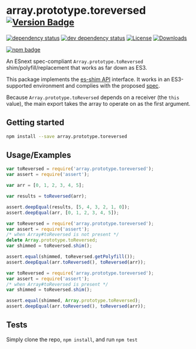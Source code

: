 # array.prototype.toreversed <sup>[![Version Badge][npm-version-svg]][package-url]</sup>

[![dependency status][deps-svg]][deps-url]
[![dev dependency status][dev-deps-svg]][dev-deps-url]
[![License][license-image]][license-url]
[![Downloads][downloads-image]][downloads-url]

[![npm badge][npm-badge-png]][package-url]

An ESnext spec-compliant `Array.prototype.toReversed` shim/polyfill/replacement that works as far down as ES3.

This package implements the [es-shim API](https://github.com/es-shims/api) interface. It works in an ES3-supported environment and complies with the proposed [spec](https://tc39.github.io/proposal-array-grouping/).

Because `Array.prototype.toReversed` depends on a receiver (the `this` value), the main export takes the array to operate on as the first argument.

## Getting started

```sh
npm install --save array.prototype.toreversed
```

## Usage/Examples

```js
var toReversed = require('array.prototype.toreversed');
var assert = require('assert');

var arr = [0, 1, 2, 3, 4, 5];

var results = toReversed(arr);

assert.deepEqual(results, [5, 4, 3, 2, 1, 0]);
assert.deepEqual(arr, [0, 1, 2, 3, 4, 5]);
```

```js
var toReversed = require('array.prototype.toreversed');
var assert = require('assert');
/* when Array#toReversed is not present */
delete Array.prototype.toReversed;
var shimmed = toReversed.shim();

assert.equal(shimmed, toReversed.getPolyfill());
assert.deepEqual(arr.toReversed(), toReversed(arr));
```

```js
var toReversed = require('array.prototype.toreversed');
var assert = require('assert');
/* when Array#toReversed is present */
var shimmed = toReversed.shim();

assert.equal(shimmed, Array.prototype.toReversed);
assert.deepEqual(arr.toReversed(), toReversed(arr));
```

## Tests
Simply clone the repo, `npm install`, and run `npm test`

[package-url]: https://npmjs.org/package/array.prototype.toreversed
[npm-version-svg]: https://versionbadg.es/es-shims/Array.prototype.toReversed.svg
[deps-svg]: https://david-dm.org/es-shims/Array.prototype.toReversed.svg
[deps-url]: https://david-dm.org/es-shims/Array.prototype.toReversed
[dev-deps-svg]: https://david-dm.org/es-shims/Array.prototype.toReversed/dev-status.svg
[dev-deps-url]: https://david-dm.org/es-shims/Array.prototype.toReversed#info=devDependencies
[npm-badge-png]: https://nodei.co/npm/array.prototype.toreversed.png?downloads=true&stars=true
[license-image]: https://img.shields.io/npm/l/array.prototype.toreversed.svg
[license-url]: LICENSE
[downloads-image]: https://img.shields.io/npm/dm/array.prototype.toreversed.svg
[downloads-url]: https://npm-stat.com/charts.html?package=array.prototype.toreversed
